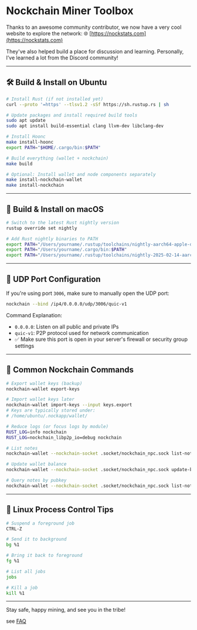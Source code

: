 
# Nockchain Miner Toolbox

Thanks to an awesome community contributor, we now have a very cool website to explore the network:
🌐 [https://nockstats.com](https://nockstats.com)

They've also helped build a place for discussion and learning. Personally, I’ve learned a lot from the Discord community!

---

## 🛠️ Build & Install on Ubuntu

```bash
# Install Rust (if not installed yet)
curl --proto '=https' --tlsv1.2 -sSf https://sh.rustup.rs | sh

# Update packages and install required build tools
sudo apt update
sudo apt install build-essential clang llvm-dev libclang-dev

# Install Hoonc
make install-hoonc
export PATH="$HOME/.cargo/bin:$PATH"

# Build everything (wallet + nockchain)
make build

# Optional: Install wallet and node components separately
make install-nockchain-wallet
make install-nockchain
```

---

## 🍎 Build & Install on macOS

```bash
# Switch to the latest Rust nightly version
rustup override set nightly

# Add Rust nightly binaries to PATH
export PATH="/Users/yourname/.rustup/toolchains/nightly-aarch64-apple-darwin/bin:$PATH"
export PATH="/Users/yourname/.cargo/bin:$PATH"
export PATH="/Users/yourname/.rustup/toolchains/nightly-2025-02-14-aarch64-apple-darwin/bin:$PATH"
```

---

## 📡 UDP Port Configuration

If you're using port `3006`, make sure to manually open the UDP port:

```bash
nockchain --bind /ip4/0.0.0.0/udp/3006/quic-v1
```

Command Explanation:

- `0.0.0.0`: Listen on all public and private IPs
- `quic-v1`: P2P protocol used for network communication
- ✅ Make sure this port is open in your server's firewall or security group settings

---

## 🧩 Common Nockchain Commands

```bash
# Export wallet keys (backup)
nockchain-wallet export-keys

# Import wallet keys later
nockchain-wallet import-keys --input keys.export
# Keys are typically stored under:
# /home/ubuntu/.nockapp/wallet/

# Reduce logs (or focus logs by module)
RUST_LOG=info nockchain
RUST_LOG=nockchain_libp2p_io=debug nockchain

# List notes
nockchain-wallet --nockchain-socket .socket/nockchain_npc.sock list-notes > list_notes.log

# Update wallet balance
nockchain-wallet --nockchain-socket .socket/nockchain_npc.sock update-balance

# Query notes by pubkey
nockchain-wallet --nockchain-socket .socket/nockchain_npc.sock list-notes-by-pubkey -p <your-pubkey>
```

---

## 🧵 Linux Process Control Tips

```bash
# Suspend a foreground job
CTRL-Z

# Send it to background
bg %1

# Bring it back to foreground
fg %1

# List all jobs
jobs

# Kill a job
kill %1
```

---

Stay safe, happy mining, and see you in the tribe!


see [FAQ](FAQ.md)